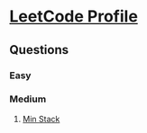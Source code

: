 # [LeetCode Profile](https://leetcode.com/rahulb_001/)

## Questions

### Easy 



### Medium
1. [Min Stack](https://leetcode.com/problems/min-stack/)
